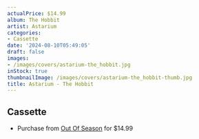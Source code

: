```yaml
---
actualPrice: $14.99
album: The Hobbit
artist: Astarium
categories:
- Cassette
date: '2024-08-10T05:49:05'
draft: false
images:
- /images/covers/astarium-the_hobbit.jpg
inStock: true
thumbnailImage: /images/covers/astarium-the_hobbit-thumb.jpg
title: Astarium - The Hobbit
---
```


## Cassette
* Purchase from [Out Of Season](https://www.outofseasonlabel.com/products/astarium-hobbit-cassette-tape) for $14.99
